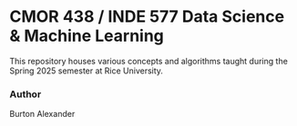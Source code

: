 # CMOR 438 / INDE 577 Data Science & Machine Learning

This repository houses various concepts and algorithms taught during the Spring 2025 semester at Rice University.


### Author
Burton Alexander